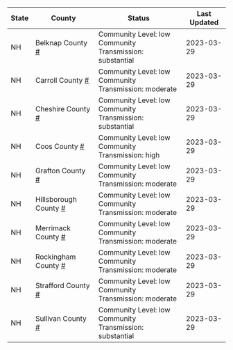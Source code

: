 State | County | Status | Last Updated
--- | --- | --- | --- 
NH | Belknap County <a href="#belknap_county">#</a> | <a name="belknap_county"></a>Community Level: low<br/>Community Transmission: substantial | 2023-03-29
NH | Carroll County <a href="#carroll_county">#</a> | <a name="carroll_county"></a>Community Level: low<br/>Community Transmission: moderate | 2023-03-29
NH | Cheshire County <a href="#cheshire_county">#</a> | <a name="cheshire_county"></a>Community Level: low<br/>Community Transmission: substantial | 2023-03-29
NH | Coos County <a href="#coos_county">#</a> | <a name="coos_county"></a>Community Level: low<br/>Community Transmission: high | 2023-03-29
NH | Grafton County <a href="#grafton_county">#</a> | <a name="grafton_county"></a>Community Level: low<br/>Community Transmission: moderate | 2023-03-29
NH | Hillsborough County <a href="#hillsborough_county">#</a> | <a name="hillsborough_county"></a>Community Level: low<br/>Community Transmission: moderate | 2023-03-29
NH | Merrimack County <a href="#merrimack_county">#</a> | <a name="merrimack_county"></a>Community Level: low<br/>Community Transmission: moderate | 2023-03-29
NH | Rockingham County <a href="#rockingham_county">#</a> | <a name="rockingham_county"></a>Community Level: low<br/>Community Transmission: moderate | 2023-03-29
NH | Strafford County <a href="#strafford_county">#</a> | <a name="strafford_county"></a>Community Level: low<br/>Community Transmission: moderate | 2023-03-29
NH | Sullivan County <a href="#sullivan_county">#</a> | <a name="sullivan_county"></a>Community Level: low<br/>Community Transmission: substantial | 2023-03-29
